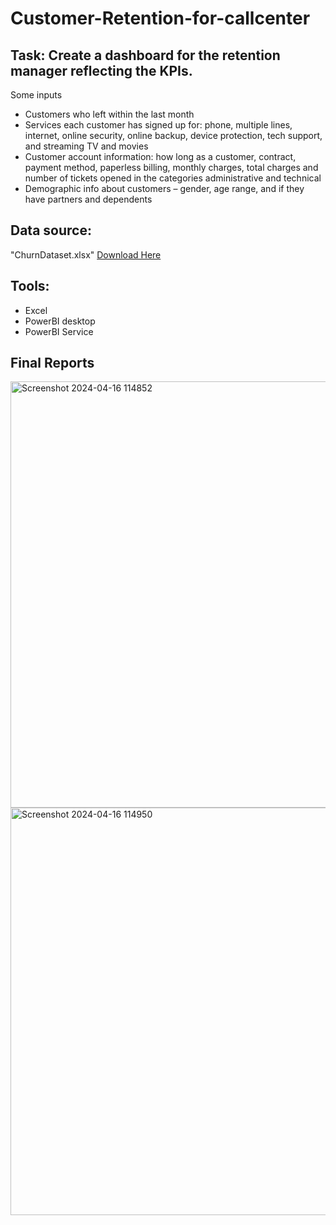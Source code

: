 #                                Customer-Retention-for-callcenter

## Task: Create a dashboard for the retention manager reflecting the KPIs. 
Some inputs
- Customers who left within the last month
- Services each customer has signed up for: phone, multiple lines, internet, online security, online backup, device protection, tech
support, and streaming TV and movies
- Customer account information: how long as a customer, contract, payment method, paperless billing, monthly charges, total charges
and number of tickets opened in the categories administrative and technical
- Demographic info about customers – gender, age range, and if they have partners and dependents

## Data source:  
"ChurnDataset.xlsx" [Download Here](https://cdn.theforage.com/vinternships/companyassets/4sLyCPgmsy8DA6Dh3/02%20Churn-Dataset.xlsx)

## Tools: 
- Excel 
- PowerBI desktop
- PowerBI Service

## Final Reports


<img width="682" alt="Screenshot 2024-04-16 114852" src="https://github.com/Suifengyuan78/Customer-Retention-for-callcenter/assets/167149285/e117451a-819a-4324-af42-2c8402fcf5e7">


<img width="652" alt="Screenshot 2024-04-16 114950" src="https://github.com/Suifengyuan78/Customer-Retention-for-callcenter/assets/167149285/b03cd360-9b1b-4d3d-b798-dd0a4d39f0c0">









